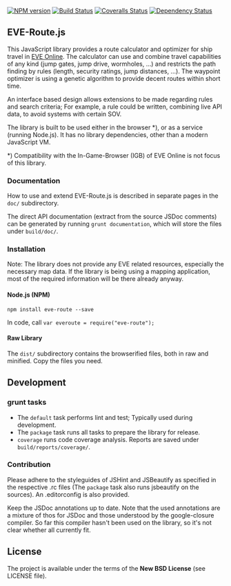 [![NPM version][npm-image]][npm-url] [![Build Status][travis-image]][travis-url] [![Coveralls Status][coveralls-image]][coveralls-url] [![Dependency Status][depstat-image]][depstat-url]
## EVE-Route.js

This JavaScript library provides a route calculator and optimizer for ship travel in [EVE Online](https://www.eveonline.com/).
The calculator can use and combine travel capabilities of any kind (jump gates, jump drive, wormholes, ...) and restricts the path finding by rules (length, security ratings, jump distances, ...). The waypoint optimizer is using a genetic algorithm to provide decent routes within short time.

An interface based design allows extensions to be made regarding rules and search criteria; For example, a rule could be written, combining live API data, to avoid systems with certain SOV.

The library is built to be used either in the browser *), or as a service (running Node.js). It has no library dependencies, other than a modern JavaScript VM.

*) Compatibility with the In-Game-Browser (IGB) of EVE Online is not focus of this library.

### Documentation
How to use and extend EVE-Route.js is described in separate pages in the ```doc/``` subdirectory.

The direct API documentation (extract from the source JSDoc comments) can be generated by running ```grunt documentation```, which will store the files under ```build/doc/```.

### Installation
Note: The library does not provide any EVE related resources, especially the necessary map data. If the library is being using a mapping application, most of the required information will be there already anyway.

#### Node.js (NPM)
```npm install eve-route --save```

In code, call ```var everoute = require("eve-route");```

#### Raw Library
The ```dist/``` subdirectory contains the browserified files, both in raw and minified. Copy the files you need.

## Development
### grunt tasks
* The ```default``` task performs lint and test; Typically used during development.
* The ```package``` task runs all tasks to prepare the library for release.
* ```coverage``` runs code coverage analysis. Reports are saved under ```build/reports/coverage/```.

### Contribution
Please adhere to the styleguides of JSHint and JSBeautify as specified in the respective .rc files (The ```package``` task also runs jsbeautify on the sources). An .editorconfig is also provided.

Keep the JSDoc annotations up to date. Note that the used annotations are a mixture of thos for JSDoc and those understood by the google-closure compiler. So far this compiler hasn't been used on the library, so it's not clear whether all currently fit.

## License

The project is available under the terms of the **New BSD License** (see LICENSE file).

[npm-url]: https://npmjs.org/package/eve-route.js
[npm-image]: https://badge.fury.io/js/eve-route.js.png
[travis-url]: https://travis-ci.org/dertseha/eve-route.js
[travis-image]: https://travis-ci.org/dertseha/eve-route.js.png?branch=master
[coveralls-url]: https://coveralls.io/r/dertseha/eve-route.js
[coveralls-image]: https://coveralls.io/repos/dertseha/eve-route.js/badge.png
[depstat-url]: https://david-dm.org/dertseha/eve-route.js
[depstat-image]: https://david-dm.org/dertseha/eve-route.js.png?theme=shields.io
